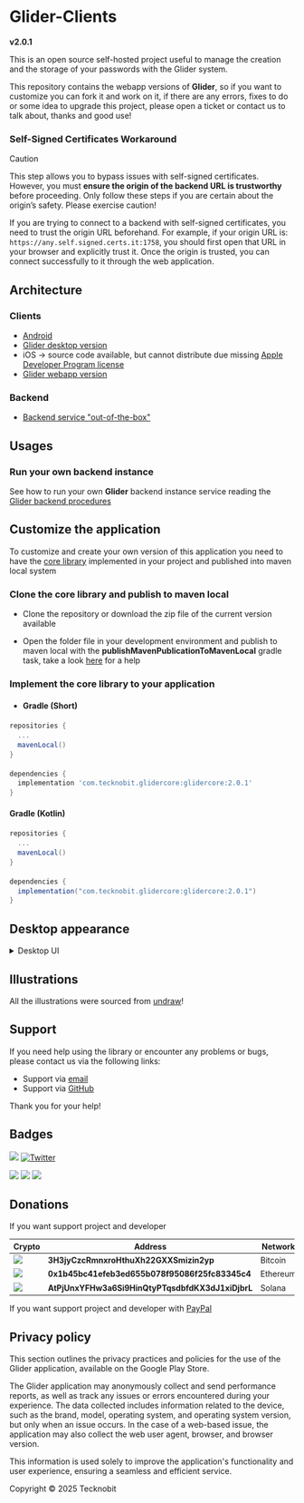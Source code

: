 # Glider-Clients

**v2.0.1**

This is an open source self-hosted project useful to manage the creation and the storage of
your passwords with the Glider system.

This repository contains the webapp versions of **Glider**,
so if you want to customize you can fork it and work on it, if there are any errors, fixes to do or
some
idea to upgrade this project, please open a ticket or contact us to talk about, thanks and good
use!

### Self-Signed Certificates Workaround

> [!CAUTION]  
> This step allows you to bypass issues with self-signed certificates. However, you must **ensure the origin of the backend URL is trustworthy** before proceeding. Only follow these steps if you are certain about the origin’s safety. Please exercise caution!  

If you are trying to connect to a backend with self-signed certificates, you need to trust the origin URL beforehand. For example, if your origin URL is: `https://any.self.signed.certs.it:1758`, you should first open that URL in your browser and explicitly trust it. Once the origin is trusted, you can connect successfully to it through the web application.

## Architecture

### Clients

- [Android](https://play.google.com/store/apps/details?id=com.tecknobit.glider)
- [Glider desktop version](https://github.com/N7ghtm4r3/Glider-Clients/releases/tag/2.0.1)
- iOS -> source code available, but cannot distribute due
  missing [Apple Developer Program license](https://developer.apple.com/programs/)
- [Glider webapp version](https://github.com/N7ghtm4r3/Glider-WebApp)

### Backend

- [Backend service "out-of-the-box"](https://github.com/N7ghtm4r3/Glider/releases/tag/2.0.1)

## Usages

### Run your own backend instance

See how to run your own **Glider** backend instance service reading
the [Glider backend procedures](https://github.com/N7ghtm4r3/Glider#readme)

## Customize the application

To customize and create your own version of this application you need to have
the [core library](https://github.com/N7ghtm4r3/Glider/tree/main/core)
implemented in your project and published into maven local system

### Clone the core library and publish to maven local

- Clone the repository or download the zip file of the current version available

- Open the folder file in your development environment and publish to maven local with the
  **publishMavenPublicationToMavenLocal** gradle task, take a
  look [here](https://docs.gradle.org/current/userguide/publishing_maven.html)
  for a help

### Implement the core library to your application

- #### Gradle (Short)

```gradle
repositories {
  ...
  mavenLocal()
}

dependencies {
  implementation 'com.tecknobit.glidercore:glidercore:2.0.1'
}
```

#### Gradle (Kotlin)

```gradle
repositories {
  ...
  mavenLocal()
}

dependencies {
  implementation("com.tecknobit.glidercore:glidercore:2.0.1")
}
```

## Desktop appearance

<details>
  <summary>Desktop UI</summary>
  <img src="https://github.com/N7ghtm4r3/Glider-Clients/blob/main/images/generate_desktop_eng.png" alt="generate_password"/>
  <img src="https://github.com/N7ghtm4r3/Glider-Clients/blob/main/images/insert_desktop_eng.png" alt="insert_password"/>
  <img src="https://github.com/N7ghtm4r3/Glider-Clients/blob/main/images/keychain_desktop_eng.png" alt="keychain"/>
  <img src="https://github.com/N7ghtm4r3/Glider-Clients/blob/main/images/account_desktop_eng.png" alt="account"/>
</details>

## Illustrations

All the illustrations were sourced from [undraw](https://undraw.co/)!

## Support

If you need help using the library or encounter any problems or bugs, please contact us via the
following links:

- Support via [email](mailto:infotecknobitcompany@gmail.com)
- Support via [GitHub](https://github.com/N7ghtm4r3/Glider-Clients/issues/new)

Thank you for your help!

## Badges

[![](https://img.shields.io/badge/Google_Play-414141?style=for-the-badge&logo=google-play&logoColor=white)](https://play.google.com/store/apps/developer?id=Tecknobit)
[![Twitter](https://img.shields.io/badge/Twitter-1DA1F2?style=for-the-badge&logo=twitter&logoColor=white)](https://twitter.com/tecknobit)

[![](https://img.shields.io/badge/Java-ED8B00?style=for-the-badge&logo=java&logoColor=white)](https://www.oracle.com/java/)
[![](https://img.shields.io/badge/Kotlin-0095D5?&style=for-the-badge&logo=kotlin&logoColor=white)](https://kotlinlang.org/)
[![](https://img.shields.io/badge/Android-3DDC84?style=for-the-badge&logo=android&logoColor=white)](https://play.google.com/store/apps/details?id=com.tecknobit.glider)

## Donations

If you want support project and developer

| Crypto                                                                                              | Address                                          | Network  |
|-----------------------------------------------------------------------------------------------------|--------------------------------------------------|----------|
| ![](https://img.shields.io/badge/Bitcoin-000000?style=for-the-badge&logo=bitcoin&logoColor=white)   | **3H3jyCzcRmnxroHthuXh22GXXSmizin2yp**           | Bitcoin  |
| ![](https://img.shields.io/badge/Ethereum-3C3C3D?style=for-the-badge&logo=Ethereum&logoColor=white) | **0x1b45bc41efeb3ed655b078f95086f25fc83345c4**   | Ethereum |
| ![](https://img.shields.io/badge/Solana-000?style=for-the-badge&logo=Solana&logoColor=9945FF)       | **AtPjUnxYFHw3a6Si9HinQtyPTqsdbfdKX3dJ1xiDjbrL** | Solana   |

If you want support project and developer
with [PayPal](https://www.paypal.com/donate/?hosted_button_id=5QMN5UQH7LDT4)

## Privacy policy

This section outlines the privacy practices and policies for the use of the Glider application,
available on the Google Play Store.

The Glider application may anonymously collect and send performance reports, as well as track any
issues or errors encountered during your experience. The data collected includes information related
to the device, such
as the brand, model, operating system, and operating system version, but only when an issue occurs.
In the case of a
web-based issue, the application may also collect the web user agent, browser, and browser version.

This information is used solely to improve the application's functionality and user experience,
ensuring a seamless and
efficient service.

Copyright © 2025 Tecknobit
